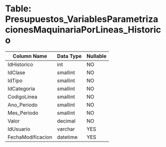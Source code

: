 # Table: Presupuestos_VariablesParametrizacionesMaquinariaPorLineas_Historico

| Column Name | Data Type | Nullable |
|-------------|-----------|----------|
| IdHistorico | int | NO |
| IdClase | smallint | NO |
| IdTipo | smallint | NO |
| IdCategoria | smallint | NO |
| CodigoLinea | smallint | NO |
| Ano_Periodo | smallint | NO |
| Mes_Periodo | smallint | NO |
| Valor | decimal | NO |
| IdUsuario | varchar | YES |
| FechaModificacion | datetime | YES |
